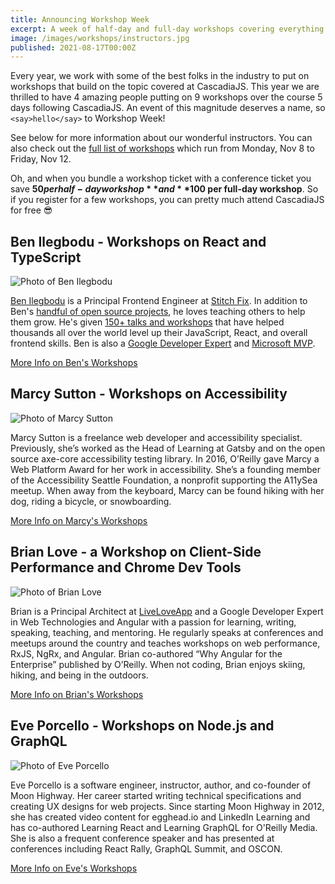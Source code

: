 ```yaml
---
title: Announcing Workshop Week
excerpt: A week of half-day and full-day workshops covering everything from React to GraphQL
image: /images/workshops/instructors.jpg
published: 2021-08-17T00:00Z
---
```

Every year, we work with some of the best folks in the industry to put on workshops that build on the topic covered at CascadiaJS. This year we are thrilled to have 4 amazing people putting on 9 workshops over the course 5 days following CascadiaJS. An event of this magnitude deserves a name, so `<say>hello</say>` to Workshop Week!

See below for more information about our wonderful instructors. You can also check out the [full list of workshops](/workshops) which run from Monday, Nov 8 to Friday, Nov 12. 

Oh, and when you bundle a workshop ticket with a conference ticket you save **$50 per half-day workshop** and **$100 per full-day workshop**. So if you register for a few workshops, you can pretty much attend CascadiaJS for free 😎 

## Ben Ilegbodu - Workshops on React and TypeScript

<div class="speaker"><div class="speaker-photo"><img src="/images/workshops/ben-ilegbodu.jpg" alt="Photo of Ben Ilegbodu"/></div></div>

[Ben Ilegbodu](https://twitter.com/benmvp) is a Principal Frontend Engineer at [Stitch Fix](https://www.stitchfix.com). In addition to Ben's [handful of open source projects](https://github.com/benmvp), he loves teaching others to help them grow. He's given [150+ talks and workshops](https://www.benmvp.com/speak/) that have helped thousands all over the world level up their JavaScript, React, and overall frontend skills. Ben is also a [Google Developer Expert](https://developers.google.com/community/experts) and [Microsoft MVP](https://mvp.microsoft.com/).

<div class="cta secondary"><a href="/workshops/ben-ilegbodu">More Info on Ben's Workshops</a></div>

## Marcy Sutton - Workshops on Accessibility

<div class="speaker"><div class="speaker-photo"><img src="/images/workshops/marcy-sutton.jpg" alt="Photo of Marcy Sutton"/></div></div>

Marcy Sutton is a freelance web developer and accessibility specialist. Previously, she’s worked as the Head of Learning at Gatsby and on the open source axe-core accessibility testing library. In 2016, O’Reilly gave Marcy a Web Platform Award for her work in accessibility. She’s a founding member of the Accessibility Seattle Foundation, a nonprofit supporting the A11ySea meetup. When away from the keyboard, Marcy can be found hiking with her dog, riding a bicycle, or snowboarding.

<div class="cta secondary"><a href="/workshops/marcy-sutton">More Info on Marcy's Workshops</a></div>

## Brian Love - a Workshop on Client-Side Performance and Chrome Dev Tools

<div class="speaker"><div class="speaker-photo"><img src="/images/workshops/brian-love.jpg" alt="Photo of Brian Love"/></div></div>

Brian is a Principal Architect at [LiveLoveApp](https://liveloveapp.com/) and a Google Developer Expert in Web Technologies and Angular with a passion for learning, writing, speaking, teaching, and mentoring. He regularly speaks at conferences and meetups around the country and teaches workshops on web performance, RxJS, NgRx, and Angular. Brian co-authored “Why Angular for the Enterprise” published by O’Reilly. When not coding, Brian enjoys skiing, hiking, and being in the outdoors.

<div class="cta secondary"><a href="/workshops/brian-love">More Info on Brian's Workshops</a></div>

## Eve Porcello - Workshops on Node.js and GraphQL

<div class="speaker"><div class="speaker-photo"><img src="/images/workshops/eve-porcello.jpg" alt="Photo of Eve Porcello"/></div></div>

Eve Porcello is a software engineer, instructor, author, and co-founder of Moon Highway. Her career started writing technical specifications and creating UX designs for web projects. Since starting Moon Highway in 2012, she has created video content for egghead.io and LinkedIn Learning and has co-authored Learning React and Learning GraphQL for O'Reilly Media. She is also a frequent conference speaker and has presented at conferences including React Rally, GraphQL Summit, and OSCON.

<div class="cta secondary"><a href="/workshops/eve-porcello">More Info on Eve's Workshops</a></div>

